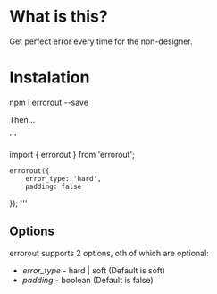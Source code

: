 # What is this?

Get perfect error every time for the non-designer.

# Instalation
npm i errorout --save

Then...

'''

import { errorout } from 'errorout';

    errorout({
        error_type: 'hard',
        padding: false
});
'''

## Options
errorout supports 2 options, oth of which are optional:

* *error_type* - hard | soft (Default is soft)
* *padding* - boolean (Default is false)